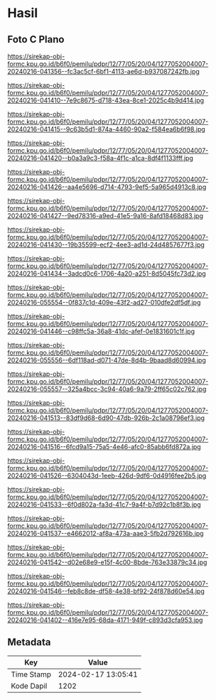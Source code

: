 # Hasil

## Foto C Plano

https://sirekap-obj-formc.kpu.go.id/b6f0/pemilu/pdpr/12/77/05/20/04/1277052004007-20240216-041356--fc3ac5cf-6bf1-4113-ae6d-b937087242fb.jpg

https://sirekap-obj-formc.kpu.go.id/b6f0/pemilu/pdpr/12/77/05/20/04/1277052004007-20240216-041410--7e9c8675-d718-43ea-8ce1-2025c4b9d414.jpg

https://sirekap-obj-formc.kpu.go.id/b6f0/pemilu/pdpr/12/77/05/20/04/1277052004007-20240216-041415--9c63b5d1-874a-4460-90a2-f584ea6b6f98.jpg

https://sirekap-obj-formc.kpu.go.id/b6f0/pemilu/pdpr/12/77/05/20/04/1277052004007-20240216-041420--b0a3a9c3-f58a-4f1c-a1ca-8df4f1133fff.jpg

https://sirekap-obj-formc.kpu.go.id/b6f0/pemilu/pdpr/12/77/05/20/04/1277052004007-20240216-041426--aa4e5696-d714-4793-9ef5-5a965d4913c8.jpg

https://sirekap-obj-formc.kpu.go.id/b6f0/pemilu/pdpr/12/77/05/20/04/1277052004007-20240216-041427--9ed78316-a9ed-41e5-9a16-8afd18468d83.jpg

https://sirekap-obj-formc.kpu.go.id/b6f0/pemilu/pdpr/12/77/05/20/04/1277052004007-20240216-041430--19b35599-ecf2-4ee3-ad1d-24d4857677f3.jpg

https://sirekap-obj-formc.kpu.go.id/b6f0/pemilu/pdpr/12/77/05/20/04/1277052004007-20240216-041434--3adcd0c6-1706-4a20-a251-8d5045fc73d2.jpg

https://sirekap-obj-formc.kpu.go.id/b6f0/pemilu/pdpr/12/77/05/20/04/1277052004007-20240216-055554--0f837c1d-409e-43f2-ad27-010dfe2df5df.jpg

https://sirekap-obj-formc.kpu.go.id/b6f0/pemilu/pdpr/12/77/05/20/04/1277052004007-20240216-041446--c98ffc5a-36a8-41dc-afef-0e1831601c1f.jpg

https://sirekap-obj-formc.kpu.go.id/b6f0/pemilu/pdpr/12/77/05/20/04/1277052004007-20240216-055556--6df118ad-d071-47de-8d4b-9baad8d60994.jpg

https://sirekap-obj-formc.kpu.go.id/b6f0/pemilu/pdpr/12/77/05/20/04/1277052004007-20240216-055557--325a4bcc-3c94-40a6-9a79-2ff65c02c762.jpg

https://sirekap-obj-formc.kpu.go.id/b6f0/pemilu/pdpr/12/77/05/20/04/1277052004007-20240216-041513--83df9d68-6d90-47db-926b-2c1a08796ef3.jpg

https://sirekap-obj-formc.kpu.go.id/b6f0/pemilu/pdpr/12/77/05/20/04/1277052004007-20240216-041516--6fcd9a15-75a5-4e46-afc0-85abb6fd872a.jpg

https://sirekap-obj-formc.kpu.go.id/b6f0/pemilu/pdpr/12/77/05/20/04/1277052004007-20240216-041526--6304043d-1eeb-426d-9df6-0d4916fee2b5.jpg

https://sirekap-obj-formc.kpu.go.id/b6f0/pemilu/pdpr/12/77/05/20/04/1277052004007-20240216-041533--6f0d802a-fa3d-41c7-9a4f-b7d92c1b8f3b.jpg

https://sirekap-obj-formc.kpu.go.id/b6f0/pemilu/pdpr/12/77/05/20/04/1277052004007-20240216-041537--e4662012-af8a-473a-aae3-5fb2d792616b.jpg

https://sirekap-obj-formc.kpu.go.id/b6f0/pemilu/pdpr/12/77/05/20/04/1277052004007-20240216-041542--d02e68e9-e15f-4c00-8bde-763e33879c34.jpg

https://sirekap-obj-formc.kpu.go.id/b6f0/pemilu/pdpr/12/77/05/20/04/1277052004007-20240216-041546--feb8c8de-df58-4e38-bf92-24f878d60e54.jpg

https://sirekap-obj-formc.kpu.go.id/b6f0/pemilu/pdpr/12/77/05/20/04/1277052004007-20240216-041402--416e7e95-68da-4171-949f-c893d3cfa953.jpg


## Metadata

| Key        | Value               |
| ---------- | ------------------- |
| Time Stamp | 2024-02-17 13:05:41 |
| Kode Dapil | 1202                |



